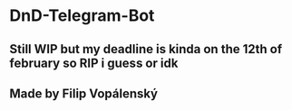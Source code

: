 # DnD-Telegram-Bot
## Still WIP but my deadline is kinda on the 12th of february so RIP i guess or idk
## Made by Filip Vopálenský
